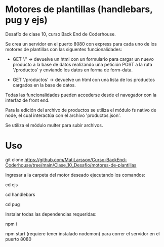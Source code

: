 # Motores de plantillas (handlebars, pug y ejs)

Desafío de clase 10, curso Back End de Coderhouse.

Se crea un servidor en el puerto 8080 con express para cada uno de los motores de plantillas con las siguentes funcionalidades:

- GET '/' -> devuelve un html con un formulario para cargar un nuevo producto a la base de datos realizando una petición POST a la ruta '/productos' y enviando los datos en forma de form-data.

- GET '/productos' -> devuelve un html con una lista de los productos cargados en la base de datos.


Todas las funcionalidades pueden accederse desde el navegador con la interfaz de front end.

Para la edición del archivo de productos se utiliza el módulo fs nativo de node, el cual interactúa con el archivo 'productos.json'.

Se utiliza el módulo multer para subir archivos.

# Uso

git clone https://github.com/MatiLarsson/Curso-BackEnd-Coderhouse/tree/main/Clase_10_Desafio/motores-de-plantillas

Ingresar a la carpeta del motor deseado ejecutando los comandos:

cd ejs

cd handlebars

cd pug

Instalar todas las dependencias requeridas:

npm i

npm start (requiere tener instalado nodemon) para correr el servidor en el puerto 8080